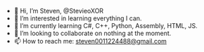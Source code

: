 - 👋 Hi, I’m Steven, @StevieoXOR
- 👀 I’m interested in learning everything I can.
- 🌱 I’m currently learning C#, C++, Python, Assembly, HTML, JS.
- 💞️ I’m looking to collaborate on nothing at the moment.
- 📫 How to reach me: steven0011224488@gmail.com

<!---
StevieoXOR/StevieoXOR is a ✨ special ✨ repository because its `README.md` (this file) appears on your GitHub profile.
You can click the Preview link to take a look at your changes.
--->
